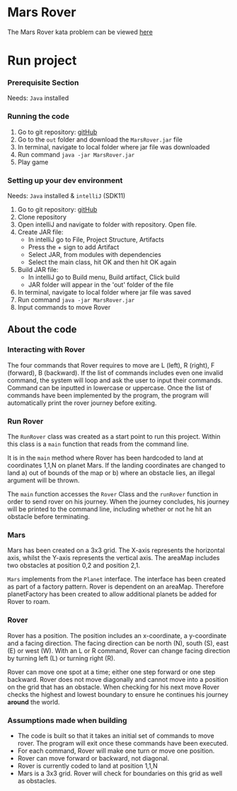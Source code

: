 # Mars Rover
The Mars Rover kata problem can be viewed [here](https://github.com/MYOB-Technology/General_Developer/blob/master/katas/kata-mars-rover/kata-mars-rover.md)

# Run project

### Prerequisite Section
Needs: `Java` installed

### Running the code
1. Go to git repository: [gitHub](https://github.com/fionatolliday/mars-rover)
2. Go to the `out` folder and download the `MarsRover.jar` file
3. In terminal, navigate to local folder where jar file was downloaded
4. Run command `java -jar MarsRover.jar`
5. Play game

### Setting up your dev environment
Needs: `Java` installed & `intelliJ` (SDK11)

1. Go to git repository: [gitHub](https://github.com/fionatolliday/mars-rover)
2. Clone repository
3. Open intelliJ and navigate to folder with repository. Open file.
4. Create JAR file:
    * In intelliJ go to File, Project Structure, Artifacts
    * Press the + sign to add Artifact
    * Select JAR, from modules with dependencies
    * Select the main class, hit OK and then hit OK again
5. Build JAR file:
    * In intelliJ go to Build menu, Build artifact, Click build
    * JAR folder will appear in the 'out' folder of the file
6. In terminal, navigate to local folder where jar file was saved
7. Run command `java -jar MarsRover.jar`
8. Input commands to move Rover


## About the code

### Interacting with Rover
The four commands that Rover requires to move are L (left), R (right), F (forward), B (backward).
If the list of commands includes even one invalid command, the system will loop and ask the user to
input their commands.
Command can be inputted in lowercase or uppercase.
Once the list of commands have been implemented by the program, the program will automatically print
the rover journey before exiting.

### Run Rover
The `RunRover` class was created as a start point to run this project.
Within this class is a `main` function that reads from the command line.

It is in the `main` method where Rover has been hardcoded to land at coordinates 1,1,N on planet Mars.
If the landing coordinates are changed to land a) out of bounds of the map or b) where an obstacle
lies, an illegal argument will be thrown.


The `main` function accesses the `Rover` Class and the `runRover` function in order to send rover on his
journey.  When the journey concludes, his journey will be printed to the
command line, including whether or not he hit an obstacle before terminating.

### Mars
Mars has been created on a 3x3 grid.
The X-axis represents the horizontal axis, whilst the Y-axis represents the vertical axis.
The areaMap includes two obstacles at position 0,2 and position 2,1.

`Mars` implements from the `Planet` interface.  The interface has been created as part of a factory
pattern.  Rover is dependent on an areaMap.  Therefore planetFactory has been created to allow
additional planets be added for Rover to roam.

### Rover
Rover has a position.  The position includes an x-coordinate, a y-coordinate and a facing direction.
The facing direction can be north (N), south (S), east (E) or west (W).
With an L or R command, Rover can change facing direction by turning left (L) or turning right (R).

Rover can move one spot at a time; either one step forward or one step backward.
Rover does not move diagonally and cannot move into a position on the grid that has an obstacle.
When checking for his next move Rover checks the highest and lowest boundary to ensure he continues
his journey **around** the world.


### Assumptions made when building
* The code is built so that it takes an initial set of commands to move rover.  The program will
exit once these commands have been executed.
* For each command, Rover will make one turn or move one position.
* Rover can move forward or backward, not diagonal.
* Rover is currently coded to land at position 1,1,N
* Mars is a 3x3 grid. Rover will check for boundaries on this grid as well as obstacles.


